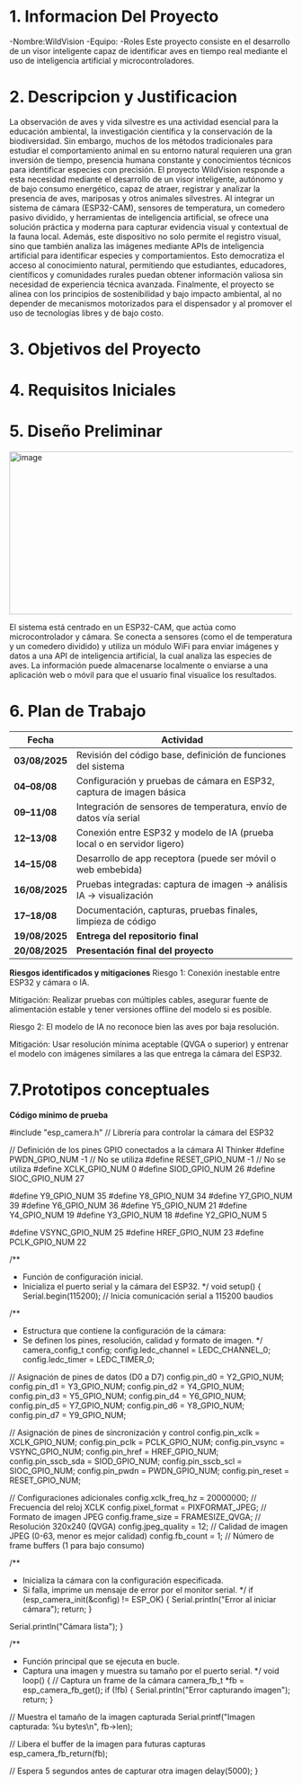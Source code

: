 # 1. Informacion Del Proyecto
-Nombre:WildVision
-Equipo:
-Roles
Este proyecto consiste en el desarrollo de un visor inteligente capaz de identificar aves en tiempo real mediante el uso de inteligencia artificial y microcontroladores.

# 2. Descripcion y Justificacion 

La observación de aves y vida silvestre es una actividad esencial para la educación ambiental, la investigación científica y la conservación de la biodiversidad. Sin embargo, muchos de los métodos tradicionales para estudiar el comportamiento animal en su entorno natural requieren una gran inversión de tiempo, presencia humana constante y conocimientos técnicos para identificar especies con precisión.
El proyecto WildVision responde a esta necesidad mediante el desarrollo de un visor inteligente, autónomo y de bajo consumo energético, capaz de atraer, registrar y analizar la presencia de aves, mariposas y otros animales silvestres. Al integrar un sistema de cámara (ESP32-CAM), sensores de temperatura, un comedero pasivo dividido, y herramientas de inteligencia artificial, se ofrece una solución práctica y moderna para capturar evidencia visual y contextual de la fauna local.
Además, este dispositivo no solo permite el registro visual, sino que también analiza las imágenes mediante APIs de inteligencia artificial para identificar especies y comportamientos. Esto democratiza el acceso al conocimiento natural, permitiendo que estudiantes, educadores, científicos y comunidades rurales puedan obtener información valiosa sin necesidad de experiencia técnica avanzada.
Finalmente, el proyecto se alinea con los principios de sostenibilidad y bajo impacto ambiental, al no depender de mecanismos motorizados para el dispensador y al promover el uso de tecnologías libres y de bajo costo.

# 3. Objetivos del Proyecto




# 4. Requisitos Iniciales 



# 5. Diseño Preliminar

<img width="1280" height="290" alt="image" src="https://github.com/user-attachments/assets/b9e35859-a9e2-4888-bd11-1b0affd8ba40" />

El sistema está centrado en un ESP32-CAM, que actúa como microcontrolador y cámara. Se conecta a sensores (como el de temperatura y un comedero dividido) y utiliza un módulo WiFi para enviar imágenes y datos a una API de inteligencia artificial, la cual analiza las especies de aves. La información puede almacenarse localmente o enviarse a una aplicación web o móvil para que el usuario final visualice los resultados.



# 6. Plan de Trabajo 
| Fecha          | Actividad                                                               |
| -------------- | ----------------------------------------------------------------------- |
| **03/08/2025** | Revisión del código base, definición de funciones del sistema           |
| **04–08/08**   | Configuración y pruebas de cámara en ESP32, captura de imagen básica    |
| **09–11/08**   | Integración de sensores de temperatura, envío de datos vía serial       |
| **12–13/08**   | Conexión entre ESP32 y modelo de IA (prueba local o en servidor ligero) |
| **14–15/08**   | Desarrollo de app receptora (puede ser móvil o web embebida)            |
| **16/08/2025** | Pruebas integradas: captura de imagen → análisis IA → visualización     |
| **17–18/08**   | Documentación, capturas, pruebas finales, limpieza de código            |
| **19/08/2025** |  **Entrega del repositorio final**                                      |
| **20/08/2025** |  **Presentación final del proyecto**                                    |

**Riesgos identificados y mitigaciones**
Riesgo 1: Conexión inestable entre ESP32 y cámara o IA.

Mitigación: Realizar pruebas con múltiples cables, asegurar fuente de alimentación estable y tener versiones offline del modelo si es posible.

Riesgo 2: El modelo de IA no reconoce bien las aves por baja resolución.

Mitigación: Usar resolución mínima aceptable (QVGA o superior) y entrenar el modelo con imágenes similares a las que entrega la cámara del ESP32.

# 7.Prototipos conceptuales
**Código mínimo de prueba**

#include "esp_camera.h"  // Librería para controlar la cámara del ESP32

// Definición de los pines GPIO conectados a la cámara AI Thinker
#define PWDN_GPIO_NUM    -1   // No se utiliza
#define RESET_GPIO_NUM   -1   // No se utiliza
#define XCLK_GPIO_NUM     0
#define SIOD_GPIO_NUM    26
#define SIOC_GPIO_NUM    27

#define Y9_GPIO_NUM      35
#define Y8_GPIO_NUM      34
#define Y7_GPIO_NUM      39
#define Y6_GPIO_NUM      36
#define Y5_GPIO_NUM      21
#define Y4_GPIO_NUM      19
#define Y3_GPIO_NUM      18
#define Y2_GPIO_NUM       5

#define VSYNC_GPIO_NUM   25
#define HREF_GPIO_NUM    23
#define PCLK_GPIO_NUM    22

/**
 * Función de configuración inicial.
 * Inicializa el puerto serial y la cámara del ESP32.
 */
void setup() {
  Serial.begin(115200);  // Inicia comunicación serial a 115200 baudios

  /**
   * Estructura que contiene la configuración de la cámara:
   * Se definen los pines, resolución, calidad y formato de imagen.
   */
  camera_config_t config;
  config.ledc_channel = LEDC_CHANNEL_0;
  config.ledc_timer = LEDC_TIMER_0;
  
  // Asignación de pines de datos (D0 a D7)
  config.pin_d0 = Y2_GPIO_NUM;
  config.pin_d1 = Y3_GPIO_NUM;
  config.pin_d2 = Y4_GPIO_NUM;
  config.pin_d3 = Y5_GPIO_NUM;
  config.pin_d4 = Y6_GPIO_NUM;
  config.pin_d5 = Y7_GPIO_NUM;
  config.pin_d6 = Y8_GPIO_NUM;
  config.pin_d7 = Y9_GPIO_NUM;

  // Asignación de pines de sincronización y control
  config.pin_xclk = XCLK_GPIO_NUM;
  config.pin_pclk = PCLK_GPIO_NUM;
  config.pin_vsync = VSYNC_GPIO_NUM;
  config.pin_href = HREF_GPIO_NUM;
  config.pin_sscb_sda = SIOD_GPIO_NUM;
  config.pin_sscb_scl = SIOC_GPIO_NUM;
  config.pin_pwdn = PWDN_GPIO_NUM;
  config.pin_reset = RESET_GPIO_NUM;

  // Configuraciones adicionales
  config.xclk_freq_hz = 20000000;        // Frecuencia del reloj XCLK
  config.pixel_format = PIXFORMAT_JPEG;  // Formato de imagen JPEG
  config.frame_size = FRAMESIZE_QVGA;    // Resolución 320x240 (QVGA)
  config.jpeg_quality = 12;              // Calidad de imagen JPEG (0-63, menor es mejor calidad)
  config.fb_count = 1;                   // Número de frame buffers (1 para bajo consumo)

  /**
   * Inicializa la cámara con la configuración especificada.
   * Si falla, imprime un mensaje de error por el monitor serial.
   */
  if (esp_camera_init(&config) != ESP_OK) {
    Serial.println("Error al iniciar cámara");
    return;
  }

  Serial.println("Cámara lista");
}

/**
 * Función principal que se ejecuta en bucle.
 * Captura una imagen y muestra su tamaño por el puerto serial.
 */
void loop() {
  // Captura un frame de la cámara
  camera_fb_t *fb = esp_camera_fb_get();
  if (!fb) {
    Serial.println("Error capturando imagen");
    return;
  }

  // Muestra el tamaño de la imagen capturada
  Serial.printf("Imagen capturada: %u bytes\n", fb->len);

  // Libera el buffer de la imagen para futuras capturas
  esp_camera_fb_return(fb);

  // Espera 5 segundos antes de capturar otra imagen
  delay(5000);
}
